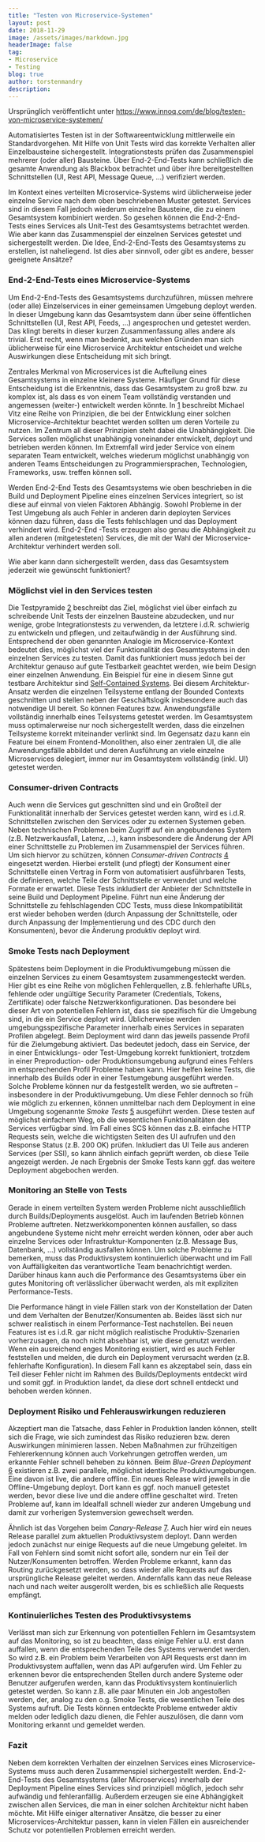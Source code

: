```yaml
---
title: "Testen von Microservice-Systemen"
layout: post
date: 2018-11-29
image: /assets/images/markdown.jpg
headerImage: false
tag:
- Microservice
- Testing
blog: true
author: torstenmandry
description: 
---
```


Ursprünglich veröffentlicht unter https://www.innoq.com/de/blog/testen-von-microservice-systemen/


Automatisiertes Testen ist in der Softwareentwicklung mittlerweile ein Standardvorgehen. Mit Hilfe von Unit Tests wird das korrekte Verhalten aller Einzelbausteine sichergestellt. Integrationstests prüfen das Zusammenspiel mehrerer (oder aller) Bausteine. Über End-2-End-Tests kann schließlich die gesamte Anwendung als Blackbox betrachtet und über ihre bereitgestellten Schnittstellen (UI, Rest API, Message Queue, ...) verifiziert werden.

Im Kontext eines verteilten Microservice-Systems wird üblicherweise jeder einzelne Service nach dem oben beschriebenen Muster getestet. Services sind in diesem Fall jedoch wiederum einzelne Bausteine, die zu einem Gesamtsystem kombiniert werden. So gesehen können die End-2-End-Tests eines Services als Unit-Test des Gesamtsystems betrachtet werden. Wie aber kann das Zusammenspiel der einzelnen Services getestet und sichergestellt werden. Die Idee, End-2-End-Tests des Gesamtsystems zu erstellen, ist naheliegend. Ist dies aber sinnvoll, oder gibt es andere, besser geeignete Ansätze?

### End-2-End-Tests eines Microservice-Systems

Um End-2-End-Tests des Gesamtsystems durchzuführen, müssen mehrere (oder alle) Einzelservices in einer gemeinsamen Umgebung deployt werden. In dieser Umgebung kann das Gesamtsystem dann über seine öffentlichen Schnittstellen (UI, Rest API, Feeds, ...) angesprochen und getestet werden. Das klingt bereits in dieser kurzen Zusammenfassung alles andere als trivial. Erst recht, wenn man bedenkt, aus welchen Gründen man sich üblicherweise für eine Microservice Architektur entscheidet und welche Auswirkungen diese Entscheidung mit sich bringt. 

Zentrales Merkmal von Microservices ist die Aufteilung eines Gesamtsystems in einzelne kleinere Systeme. Häufiger Grund für diese Entscheidung ist die Erkenntnis, dass das Gesamtsystem zu groß bzw. zu komplex ist, als dass es von einem Team vollständig verstanden und angemessen (weiter-) entwickelt werden könnte. In [1] beschreibt Michael Vitz eine Reihe von Prinzipien, die bei der Entwicklung einer solchen Microservice-Architektur beachtet werden sollten um deren Vorteile zu nutzen. Im Zentrum all dieser Prinzipien steht dabei die Unabhängigkeit. Die Services sollen möglichst unabhängig voneinander entwickelt, deployt und betrieben werden können. Im Extremfall wird jeder Service von einem separaten Team entwickelt, welches wiederum möglichst unabhängig von anderen Teams Entscheidungen zu Programmiersprachen, Technologien, Frameworks, usw. treffen können soll.

Werden End-2-End Tests des Gesamtsystems wie oben beschrieben in die Build und Deployment Pipeline eines einzelnen Services integriert, so ist diese auf einmal von vielen Faktoren Abhängig. Sowohl Probleme in der Test Umgebung als auch Fehler in anderen darin deployten Services können dazu führen, dass die Tests fehlschlagen und das Deployment verhindert wird. End-2-End -Tests erzeugen also genau die Abhängigkeit zu allen anderen (mitgetesteten) Services, die mit der Wahl der Microservice-Architektur verhindert werden soll. 

Wie aber kann dann sichergestellt werden, dass das Gesamtsystem jederzeit wie gewünscht funktioniert?

### Möglichst viel in den Services testen

Die Testpyramide [2] beschreibt das Ziel, möglichst viel über einfach zu schreibende Unit Tests der einzelnen Bausteine abzudecken, und nur wenige, grobe Integrationstests zu verwenden, da letztere i.d.R. schwierig zu entwickeln und pflegen, und zeitaufwändig in der Ausführung sind. Entsprechend der oben genannten Analogie im Microservice-Kontext bedeutet dies, möglichst viel der Funktionalität des Gesamtsystems in den einzelnen Services zu testen. Damit das funktioniert muss jedoch bei der Architektur genauso auf gute Testbarkeit geachtet werden, wie beim Design einer einzelnen Anwendung. Ein Beispiel für eine in diesem Sinne gut testbare Architektur sind [Self-Contained Systems][3]. Bei diesem Architektur-Ansatz werden die einzelnen Teilsysteme entlang der Bounded Contexts geschnitten und stellen neben der Geschäftslogik insbesondere auch das notwendige UI bereit. So können Features bzw. Anwendungsfälle vollständig innerhalb eines Teilsystems getestet werden. Im Gesamtsystem muss optimalerweise nur noch sichergestellt werden, dass die einzelnen Teilsysteme korrekt miteinander verlinkt sind. Im Gegensatz dazu kann ein Feature bei einem Frontend-Monolithen, also einer zentralen UI, die alle Anwendungsfälle abbildet und deren Ausführung an viele einzelne Microservices delegiert, immer nur im Gesamtsystem vollständig (inkl. UI) getestet werden.

### Consumer-driven Contracts

Auch wenn die Services gut geschnitten sind und ein Großteil der Funktionalität innerhalb der Services getestet werden kann, wird es i.d.R. Schnittstellen zwischen den Services oder zu externen Systemen geben. Neben technischen Problemen beim Zugriff auf ein angebundenes System (z.B. Netzwerkausfall, Latenz, …), kann insbesondere die Änderung der API einer Schnittstelle zu Problemen im Zusammenspiel der Services führen. Um sich hiervor zu schützen, können *Consumer-driven Contracts* [4] eingesetzt werden. Hierbei erstellt (und pflegt) der Konsument einer Schnittstelle einen Vertrag in Form von automatisiert ausführbaren Tests, die definieren, welche Teile der Schnittstelle er verwendet und welche Formate er erwartet. Diese Tests inkludiert der Anbieter der Schnittstelle in seine Build und Deployment Pipeline. Führt nun eine Änderung der Schnittstelle zu fehlschlagenden CDC Tests, muss diese Inkompatibilität erst wieder behoben werden (durch Anpassung der Schnittstelle, oder durch Anpassung der Implementierung und des CDC durch den Konsumenten), bevor die Änderung produktiv deployt wird.

### Smoke Tests nach Deployment

Spätestens beim Deployment in die Produktivumgebung müssen die einzelnen Services zu einem Gesamtsystem zusammengesteckt werden. Hier gibt es eine Reihe von möglichen Fehlerquellen, z.B. fehlerhafte URLs, fehlende oder ungültige Security Parameter (Credentials, Tokens, Zertifikate) oder falsche Netzwerkkonfigurationen. Das besondere bei dieser Art von potentiellen Fehlern ist, dass sie spezifisch für die Umgebung sind, in die ein Service deployt wird. Üblicherweise werden umgebungsspezifische Parameter innerhalb eines Services in separaten Profilen abgelegt. Beim Deployment wird dann das jeweils passende Profil für die Zielumgebung aktiviert. Das bedeutet jedoch, dass ein Service, der in einer Entwicklungs- oder Test-Umgebung korrekt funktioniert, trotzdem in einer Preproduction- oder Produktionsumgebung aufgrund eines Fehlers im entsprechenden Profil Probleme haben kann. Hier helfen keine Tests, die innerhalb des Builds oder in einer Testumgebung ausgeführt werden. Solche Probleme können nur da festgestellt werden, wo sie auftreten – insbesondere in der Produktivumgebung. Um diese Fehler dennoch so früh wie möglich zu erkennen, können unmittelbar nach dem Deployment in eine Umgebung sogenannte *Smoke Tests* [5] ausgeführt werden. Diese testen auf möglichst einfachem Weg, ob die wesentlichen Funktionalitäten des Services verfügbar sind. Im Fall eines SCS können das z.B. einfache HTTP Requests sein, welche die wichtigsten Seiten des UI aufrufen und den Response Status (z.B. 200 OK) prüfen. Inkludiert das UI Teile aus anderen Services (per SSI), so kann ähnlich einfach geprüft werden, ob diese Teile angezeigt werden. Je nach Ergebnis der Smoke Tests kann ggf. das weitere Deployment abgebochen werden.

### Monitoring an Stelle von Tests

Gerade in einem verteilten System werden Probleme nicht ausschließlich durch Builds/Deployments ausgelöst. Auch im laufenden Betrieb können Probleme auftreten. Netzwerkkomponenten können ausfallen, so dass angebundene Systeme nicht mehr erreicht werden können, oder aber auch einzelne Services oder Infrastruktur-Komponenten (z.B. Message Bus, Datenbank, …) vollständig ausfallen können. Um solche Probleme zu bemerken, muss das Produktivsystem kontinuierlich überwacht und im Fall von Auffälligkeiten das verantwortliche Team benachrichtigt werden. Darüber hinaus kann auch die Performance des Gesamtsystems über ein gutes Monitoring oft verlässlicher überwacht werden, als mit expliziten Performance-Tests.

Die Performance hängt in viele Fällen stark von der Konstellation der Daten und dem Verhalten der Benutzer/Konsumenten ab. Beides lässt sich nur schwer realistisch in einem Performance-Test nachstellen. Bei neuen Features ist es i.d.R. gar nicht möglich realistische Produktiv-Szenarien vorherzusagen, da noch nicht absehbar ist, wie diese genutzt werden. Wenn ein ausreichend enges Monitoring existiert, wird es auch Fehler feststellen und melden, die durch ein Deployment verursacht werden (z.B. fehlerhafte Konfiguration). In diesem Fall kann es akzeptabel sein, dass ein Teil dieser Fehler nicht im Rahmen des Builds/Deployments entdeckt wird und somit ggf. in Produktion landet, da diese dort schnell entdeckt und behoben werden können. 

### Deployment Risiko und Fehlerauswirkungen reduzieren

Akzeptiert man die Tatsache, dass Fehler in Produktion landen können, stellt sich die Frage, wie sich zumindest das Risiko reduzieren bzw. deren Auswirkungen minimieren lassen. Neben Maßnahmen zur frühzeitigen Fehlererkennung können auch Vorkehrungen getroffen werden, um erkannte Fehler schnell beheben zu können. Beim *Blue-Green Deployment* [6] existieren z.B. zwei parallele, möglichst identische Produktivumgebungen. Eine davon ist live, die andere offline. Ein neues Release wird jeweils in die Offline-Umgebung deployt. Dort kann es ggf. noch manuell getestet werden, bevor diese live und die andere offline geschaltet wird. Treten Probleme auf, kann im Idealfall schnell wieder zur anderen Umgebung und damit zur vorherigen Systemversion gewechselt werden.

Ähnlich ist das Vorgehen beim *Canary-Release* [7]. Auch hier wird ein neues Release parallel zum aktuellen Produktivsystem deployt. Dann werden jedoch zunächst nur einige Requests auf die neue Umgebung geleitet. Im Fall von Fehlern sind somit nicht sofort alle, sondern nur ein Teil der Nutzer/Konsumenten betroffen. Werden Probleme erkannt, kann das Routing zurückgesetzt werden, so dass wieder alle Requests auf das ursprüngliche Release geleitet werden. Andernfalls kann das neue Release nach und nach weiter ausgerollt werden, bis es schließlich alle Requests empfängt.

### Kontinuierliches Testen des Produktivsystems

Verlässt man sich zur Erkennung von potentiellen Fehlern im Gesamtsystem auf das Monitoring, so ist zu beachten, dass einige Fehler u.U. erst dann auffallen, wenn die entsprechenden Teile des Systems verwendet werden. So wird z.B. ein Problem beim Verarbeiten von API Requests erst dann im Produktivsystem auffallen, wenn das API aufgerufen wird. Um Fehler zu erkennen bevor die entsprechenden Stellen durch andere Systeme oder Benutzer aufgerufen werden, kann das Produktivsystem kontinuierlich getestet werden. So kann z.B. alle paar Minuten ein Job angestoßen werden, der, analog zu den o.g. Smoke Tests, die wesentlichen Teile des Systems aufruft. Die Tests können entdeckte Probleme entweder aktiv melden oder lediglich dazu dienen, die Fehler auszulösen, die dann vom Monitoring erkannt und gemeldet werden.

### Fazit

Neben dem korrekten Verhalten der einzelnen Services eines Microservice-Systems muss auch deren Zusammenspiel sichergestellt werden. End-2-End-Tests des Gesamtsystems (aller Microservices) innerhalb der Deployment Pipeline eines Services sind prinzipiell möglich, jedoch sehr aufwändig und fehleranfällig. Außerdem erzeugen sie eine Abhängigkeit zwischen allen Services, die man in einer solchen Architektur nicht haben möchte. Mit Hilfe einiger alternativer Ansätze, die besser zu einer Microservices-Architektur passen, kann in vielen Fällen ein ausreichender Schutz vor potentiellen Problemen erreicht werden.  


[1]: https://www.innoq.com/de/articles/2018/09/prinzipien-fuer-unabhaengige-systeme/
[2]: https://martinfowler.com/bliki/TestPyramid.html
[3]: https://scs-architecture.org/
[4]: https://www.innoq.com/de/articles/2016/09/consumer-driven-contracts/
[5]: https://en.wikipedia.org/wiki/Smoke_testing_(software)
[6]: https://martinfowler.com/bliki/BlueGreenDeployment.html
[7]: https://martinfowler.com/bliki/CanaryRelease.html